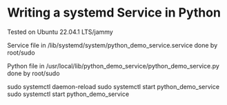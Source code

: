 # Writing a systemd Service in Python

Tested on Ubuntu 22.04.1 LTS/jammy

Service file in /lib/systemd/system/python_demo_service.service done by root/sudo

Python file in /usr/local/lib/python_demo_service/python_demo_service.py done by root/sudo

sudo systemctl daemon-reload
sudo systemctl start python_demo_service
sudo systemctl  start python_demo_service
